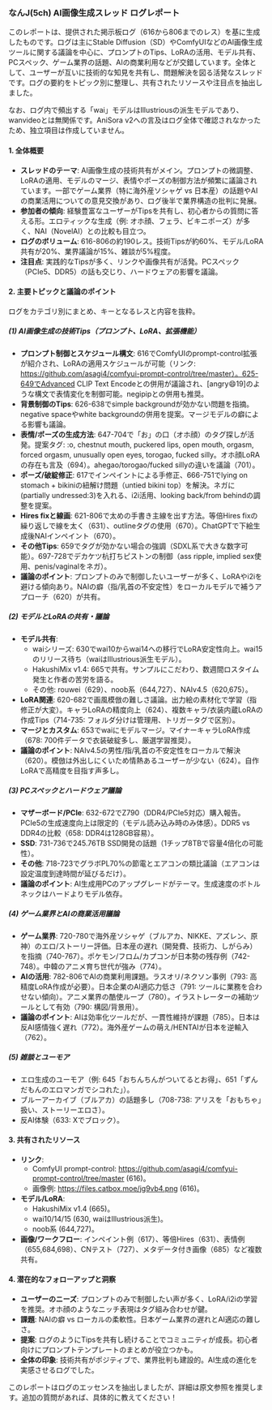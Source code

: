 ### なんJ(5ch) AI画像生成スレッド ログレポート

このレポートは、提供された掲示板ログ（616から806までのレス）を基に生成したものです。ログは主にStable Diffusion（SD）やComfyUIなどのAI画像生成ツールに関する議論を中心に、プロンプトのTips、LoRAの活用、モデル共有、PCスペック、ゲーム業界の話題、AIの商業利用などが交錯しています。全体として、ユーザーが互いに技術的な知見を共有し、問題解決を図る活発なスレッドです。ログの要約をトピック別に整理し、共有されたリソースや注目点を抽出しました。

なお、ログ内で頻出する「wai」モデルはIllustriousの派生モデルであり、wanvideoとは無関係です。AniSora v2への言及はログ全体で確認されなかったため、独立項目は作成していません。

#### 1. 全体概要
- **スレッドのテーマ**: AI画像生成の技術共有がメイン。プロンプトの微調整、LoRAの適用、モデルのマージ、表情やポーズの制御方法が頻繁に議論されています。一部でゲーム業界（特に海外産ソシャゲ vs 日本産）の話題やAIの商業活用についての意見交換があり、ログ後半で業界構造の批判に発展。
- **参加者の傾向**: 経験豊富なユーザーがTipsを共有し、初心者からの質問に答える形。エロティックな生成（例: オホ顔、フェラ、ビキニポーズ）が多く、NAI（NovelAI）との比較も目立つ。
- **ログのボリューム**: 616-806の約190レス。技術Tipsが約60%、モデル/LoRA共有が20%、業界議論が15%、雑談が5%程度。
- **注目点**: 実践的なTipsが多く、リンクや画像共有が活発。PCスペック（PCIe5、DDR5）の話も交じり、ハードウェアの影響を議論。

#### 2. 主要トピックと議論のポイント
ログをカテゴリ別にまとめ、キーとなるレスと内容を抜粋。

##### (1) AI画像生成の技術Tips（プロンプト、LoRA、拡張機能）
- **プロンプト制御とスケジュール構文**: 616でComfyUIのprompt-control拡張が紹介され、LoRAの適用スケジュールが可能（リンク: https://github.com/asagi4/comfyui-prompt-control/tree/master）。625-649でAdvanced CLIP Text Encodeとの併用が議論され、[angry:smile:19]のような構文で表情変化を制御可能。negipipとの併用も推奨。
- **背景制御のTips**: 626-638でsimple backgroundが効かない問題を指摘。negative spaceやwhite backgroundの併用を提案。マージモデルの癖による影響も議論。
- **表情/ポーズの生成方法**: 647-704で「お」の口（オホ顔）のタグ探しが活発。提案タグ: :o, chestnut mouth, puckered lips, open mouth, orgasm, forced orgasm, unusually open eyes, torogao, fucked silly。オホ顔LoRAの存在も言及（694）。ahegao/torogao/fucked sillyの違いを議論（701）。
- **ポーズ/破綻修正**: 617でインペイントによる手修正、666-751でlying on stomach + bikiniの紐解け問題（untied bikini top）を解決。ネガに(partially undressed:3)を入れる、i2i活用、looking back/from behindの調整を提案。
- **Hires fixと線画**: 621-806で太めの手書き主線を出す方法。等倍Hires fixの繰り返しで線を太く（631）、outlineタグの使用（670）。ChatGPTで下絵生成後NAIインペイント（670）。
- **その他Tips**: 659でタグが効かない場合の強調（SDXL系で大きな数字可能）。697-728でデカケツ杭打ちピストンの制御（ass ripple, implied sex使用、penis/vaginalをネガ）。
- **議論のポイント**: プロンプトのみで制御したいユーザーが多く、LoRAやi2iを避ける傾向あり。NAIの癖（指/乳首の不安定性）をローカルモデルで補うアプローチ（620）が共有。

##### (2) モデルとLoRAの共有・議論
- **モデル共有**: 
  - waiシリーズ: 630でwai10からwai14への移行でLoRA安定性向上。wai15のリリース待ち（waiはIllustrious派生モデル）。
  - HakushiMix v1.4: 665で共有。サンプルにこだわり、数週間ロスタイム発生と作者の苦労を語る。
  - その他: rouwei（629）、noob系（644,727）、NAIv4.5（620,675）。
- **LoRA関連**: 620-682で画風模倣の難しさ議論。出力絵の素材化で学習（指修正が大変）。キャラLoRAの精度向上（624）、複数キャラ/衣装内蔵LoRAの作成Tips（714-735: フォルダ分けは管理用、トリガータグで区別）。
- **マージとカスタム**: 653でwaiにモデルマージ。マイナーキャラLoRA作成（678: 700件データで衣装破綻多し、厳選学習推奨）。
- **議論のポイント**: NAIv4.5の男性/指/乳首の不安定性をローカルで解決（620）。模倣は外出しにくいため情熱あるユーザーが少ない（624）。自作LoRAで高精度を目指す声多し。

##### (3) PCスペックとハードウェア議論
- **マザーボード/PCIe**: 632-672でZ790（DDR4/PCIe5対応）購入報告。PCIe5の生成速度向上は限定的（モデル読み込み時のみ体感）。DDR5 vs DDR4の比較（658: DDR4は128GB容易）。
- **SSD**: 731-736で245.76TB SSD開発の話題（1チップ8TBで容量4倍化の可能性）。
- **その他**: 718-723でグラボPL70%の節電とエアコンの類比議論（エアコンは設定温度到達時間が延びるだけ）。
- **議論のポイント**: AI生成用PCのアップグレードがテーマ。生成速度のボトルネックはハードよりモデル依存。

##### (4) ゲーム業界とAIの商業活用議論
- **ゲーム業界**: 720-780で海外産ソシャゲ（ブルアカ、NIKKE、アズレン、原神）のエロ/ストーリー評価。日本産の遅れ（開発費、技術力、しがらみ）を指摘（740-767）。ポケモン/フロム/カプコンが日本勢の残存例（742-748）。中韓のアニメ育ち世代が強み（774）。
- **AIの活用**: 782-806でAIの商業利用課題。ラスオリ/ネクソン事例（793: 高精度LoRA作成が必要）。日本企業のAI適応力低さ（791: ツールに業務を合わせない傾向）。アニメ業界の酷使ループ（780）。イラストレーターの補助ツールとして有効（790: 構図/背景用）。
- **議論のポイント**: AIは効率化ツールだが、一貫性維持が課題（785）。日本は反AI感情強く遅れ（772）。海外産ゲームの萌え/HENTAIが日本を逆輸入（762）。

##### (5) 雑談とユーモア
- エロ生成のユーモア（例: 645「おちんちんがついてるとお得」、651「ずんだもんのエロマンガでシコれた」）。
- ブルーアーカイブ（ブルアカ）の話題多し（708-738: アリスを「おもちゃ」扱い、ストーリーエロさ）。
- 反AI体験（633: Xでブロック）。

#### 3. 共有されたリソース
- **リンク**:
  - ComfyUI prompt-control: https://github.com/asagi4/comfyui-prompt-control/tree/master (616)。
  - 画像例: https://files.catbox.moe/jg9vb4.png (616)。
- **モデル/LoRA**:
  - HakushiMix v1.4 (665)。
  - wai10/14/15 (630, waiはIllustrious派生)。
  - noob系 (644,727)。
- **画像/ワークフロー**: インペイント例（617）、等倍Hires（631）、表情例（655,684,698）、CNテスト（727）、メタデータ付き画像（685）など複数共有。

#### 4. 潜在的なフォローアップと洞察
- **ユーザーのニーズ**: プロンプトのみで制御したい声が多く、LoRA/i2iの学習を推奨。オホ顔のようなニッチ表現はタグ組み合わせが鍵。
- **課題**: NAIの癖 vs ローカルの柔軟性。日本ゲーム業界の遅れとAI適応の難しさ。
- **提案**: ログのようにTipsを共有し続けることでコミュニティが成長。初心者向けにプロンプトテンプレートのまとめが役立つかも。
- **全体の印象**: 技術共有がポジティブで、業界批判も建設的。AI生成の進化を実感させるログでした。

このレポートはログのエッセンスを抽出しましたが、詳細は原文参照を推奨します。追加の質問があれば、具体的に教えてください！